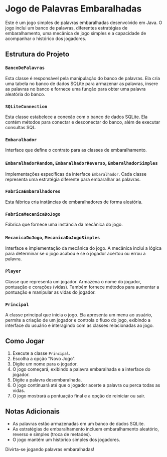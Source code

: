 # Jogo de Palavras Embaralhadas

Este é um jogo simples de palavras embaralhadas desenvolvido em Java. O jogo inclui um banco de palavras, diferentes estratégias de embaralhamento, uma mecânica de jogo simples e a capacidade de acompanhar o histórico dos jogadores.

## Estrutura do Projeto

### `BancoDePalavras`

Esta classe é responsável pela manipulação do banco de palavras. Ela cria uma tabela no banco de dados SQLite para armazenar as palavras, insere as palavras no banco e fornece uma função para obter uma palavra aleatória do banco.

### `SQLiteConnection`

Esta classe estabelece a conexão com o banco de dados SQLite. Ela contém métodos para conectar e desconectar do banco, além de executar consultas SQL.

### `Embaralhador`

Interface que define o contrato para as classes de embaralhamento.

### `EmbaralhadorRandom`, `EmbaralhadorReverso`, `EmbaralhadorSimples`

Implementações específicas da interface `Embaralhador`. Cada classe representa uma estratégia diferente para embaralhar as palavras.

### `FabricaEmbaralhadores`

Esta fábrica cria instâncias de embaralhadores de forma aleatória.

### `FabricaMecanicaDoJogo`

Fábrica que fornece uma instância da mecânica do jogo.

### `MecanicaDoJogo`, `MecanicaDoJogoSimples`

Interface e implementação da mecânica do jogo. A mecânica inclui a lógica para determinar se o jogo acabou e se o jogador acertou ou errou a palavra.

### `Player`

Classe que representa um jogador. Armazena o nome do jogador, pontuação e corações (vidas). Também fornece métodos para aumentar a pontuação e manipular as vidas do jogador.

### `Principal`

A classe principal que inicia o jogo. Ela apresenta um menu ao usuário, permite a criação de um jogador e controla o fluxo do jogo, exibindo a interface do usuário e interagindo com as classes relacionadas ao jogo.

## Como Jogar

1. Execute a classe `Principal`.
2. Escolha a opção "Novo Jogo".
3. Digite um nome para o jogador.
4. O jogo começará, exibindo a palavra embaralhada e a interface do jogador.
5. Digite a palavra desembaralhada.
6. O jogo continuará até que o jogador acerte a palavra ou perca todas as vidas.
7. O jogo mostrará a pontuação final e a opção de reiniciar ou sair.

## Notas Adicionais

- As palavras estão armazenadas em um banco de dados SQLite.
- As estratégias de embaralhamento incluem embaralhamento aleatório, reverso e simples (troca de metades).
- O jogo mantém um histórico simples dos jogadores.

Divirta-se jogando palavras embaralhadas!
